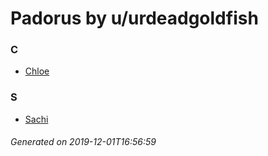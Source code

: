 # Padorus by u/urdeadgoldfish

### C
* [Chloe](https://github.com/shadow578/Project-Padoru/blob/master/table-of-contents/characters/Chloe.md)

### S
* [Sachi](https://github.com/shadow578/Project-Padoru/blob/master/table-of-contents/characters/Sachi.md)

###### Generated on 2019-12-01T16:56:59
